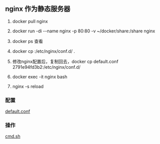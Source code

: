 ## nginx 作为静态服务器

1. docker pull nginx

2. docker run -di --name nginx -p 80:80 -v ~/docker/share:/share nginx

3. docker ps 查看<containerId>

4. docker cp <containerId>:/etc/nginx/conf.d/ .

5. 修改nginx配置后，复制回去，docker cp default.conf 2791e94fd3b2:/etc/nginx/conf.d/

6. docker exec -it nginx bash

7. nginx -s reload

### 配置
[default.conf](https://github.com/laxian/dockerfiles/blob/master/nginx/default.conf)

### 操作
[cmd.sh](https://github.com/laxian/dockerfiles/blob/master/nginx/cmd.sh)